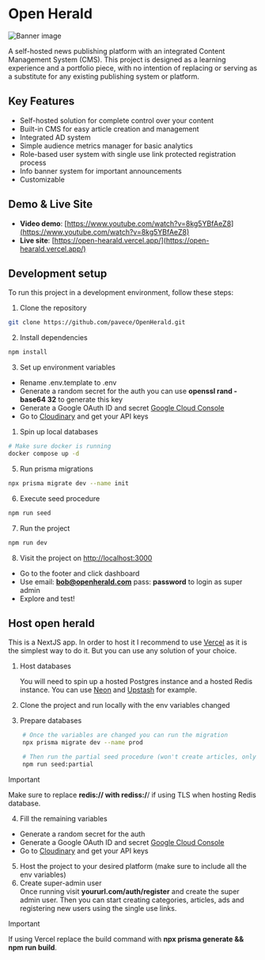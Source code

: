 # Open Herald

![Banner image](https://res.cloudinary.com/dnh0go0q2/image/upload/v1724838412/Captura_de_pantalla_2024-08-28_114616_tnhxhz.png)

A self-hosted news publishing platform with an integrated Content Management System (CMS). This project is designed as a learning experience and a portfolio piece, with no intention of replacing or serving as a substitute for any existing publishing system or platform.

## Key Features

- Self-hosted solution for complete control over your content
- Built-in CMS for easy article creation and management
- Integrated AD system
- Simple audience metrics manager for basic analytics
- Role-based user system with single use link protected registration process
- Info banner system for important announcements
- Customizable

## Demo & Live Site

- **Video demo**: [https://www.youtube.com/watch?v=8kg5YBfAeZ8](https://www.youtube.com/watch?v=8kg5YBfAeZ8)
- **Live site**: [https://open-hearald.vercel.app/](https://open-hearald.vercel.app/)

## Development setup

To run this project in a development environment, follow these steps:

1. Clone the repository

```bash
git clone https://github.com/pavece/OpenHerald.git
```

2. Install dependencies

```bash
npm install
```

3. Set up environment variables

- Rename .env.template to .env
- Generate a random secret for the auth you can use **openssl rand -base64 32** to generate this key
- Generate a Google OAuth ID and secret [Google Cloud Console](https://console.cloud.google.com/)
- Go to [Cloudinary](https://cloudinary.com) and get your API keys

1. Spin up local databases

```bash
# Make sure docker is running
docker compose up -d
```

5. Run prisma migrations

```bash
npx prisma migrate dev --name init
```

6. Execute seed procedure

```bash
npm run seed
```

7. Run the project

```bash
npm run dev
```

8. Visit the project on [http://localhost:3000](http://localhost:3000)

- Go to the footer and click dashboard
- Use email: **bob@openherald.com** pass: **password** to login as super admin
- Explore and test!


## Host open herald

This is a NextJS app. In order to host it I recommend to use [Vercel](https://vercel.com) as it is the simplest way to do it. But you can use any solution of your choice.

1. Host databases

    You will need to spin up a hosted Postgres instance and a hosted Redis instance. You can use [Neon](https://neon.tech/) and [Upstash](https://upstash.com/) for example.

2. Clone the project and run locally with the env variables changed
3. Prepare databases

```bash
    # Once the variables are changed you can run the migration
    npx prisma migrate dev --name prod

    # Then run the partial seed procedure (won't create articles, only categories and configs)
    npm run seed:partial
```

> [!IMPORTANT]  
> Make sure to replace **redis:// with rediss:/**/ if using TLS when hosting Redis database.

4. Fill the remaining variables

- Generate a random secret for the auth
- Generate a Google OAuth ID and secret [Google Cloud Console](https://console.cloud.google.com/)
- Go to [Cloudinary](https://cloudinary.com) and get your API keys
  
5. Host the project to your desired platform (make sure to include all the env variables)
6. Create super-admin user  
   Once running visit **yoururl.com/auth/register** and create the super admin user. Then you can start creating categories, articles, ads and registering new users using the single use links.

> [!IMPORTANT]  
> If using Vercel replace the build command with **npx prisma generate && npm run build**.
